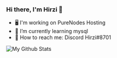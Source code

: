### Hi there, I'm Hirzi 👋

- 🖥️ I'm working on PureNodes Hosting
- 🌱 I’m currently learning mysql
- 💬 How to reach me: Discord Hirzi#8701

![My Github Stats](https://github-readme-stats.vercel.app/api?username=HirziRDev&show_icons=true&theme=algolia)


<!--
**HirziRDev/HirziRDev** is a ✨ _special_ ✨ repository because its `README.md` (this file) appears on your GitHub profile.

Here are some ideas to get you started:

- 🔭 I’m currently working on ...
- 🌱 I’m currently learning ...
- 👯 I’m looking to collaborate on ...
- 🤔 I’m looking for help with ...
- 💬 Ask me about ...
- 📫 How to reach me: ...
- 😄 Pronouns: ...
- ⚡ Fun fact: ...
-->
